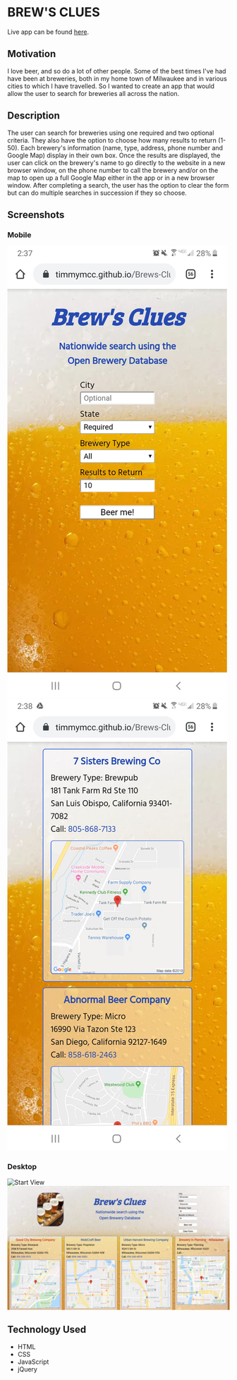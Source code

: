 # BREW'S CLUES

Live app can be found [here](https://timmymcc.github.io/Brews-Clues-Brewery-Search/).


## Motivation

I love beer, and so do a lot of other people. Some of the best times I've had have been at breweries, both in my home town of Milwaukee and in various cities to which I have travelled. So I wanted to create an app that would allow the user to search for breweries all across the nation.


## Description

The user can search for breweries using one required and two optional criteria. They also have the option to choose how many results to return (1-50). Each brewery's information (name, type, address, phone number and Google Map) display in their own box. Once the results are displayed, the user can click on the brewery's name to go directly to the website in a new browser window, on the phone number to call the brewery and/or on the map to open up a full Google Map either in the app or in a new browser window. After completing a search, the user has the option to clear the form but can do multiple searches in succession if they so choose.


## Screenshots

### Mobile
![Start View](/Images/Brews_Clues_Start_Mobile.jpg "Title")
![Search Results](/Images/Brews_Clues_Search_Mobile.jpg "Title")


### Desktop
![Start View](/Images/Brews_Clues_Start_Desktop.png "Brew's Clues")
![Search Results](/Images/Brews_Clues_Search_Desktop.png "Brew's Clues")


## Technology Used

+ HTML
+ CSS
+ JavaScript
+ jQuery
